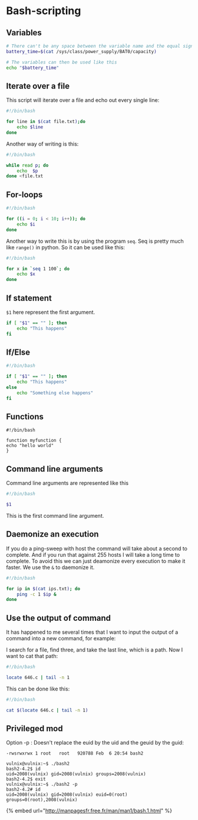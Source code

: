 # Bash-scripting

## Variables

```bash
# There can't be any space between the variable name and the equal sign. It has to be varname=command
battery_time=$(cat /sys/class/power_supply/BAT0/capacity)

# The variables can then be used like this
echo "$battery_time"
```

## Iterate over a file

This script will iterate over a file and echo out every single line:

```bash
#!/bin/bash

for line in $(cat file.txt);do
    echo $line
done
```

Another way of writing is this:

```bash
#!/bin/bash

while read p; do
    echo  $p
done <file.txt
```

## For-loops

```bash
#!/bin/bash

for ((i = 0; i < 10; i++)); do
    echo $i
done
```

Another way to write this is by using the program `seq`. Seq is pretty much like `range()` in python. So it can be used like this:

```bash
#!/bin/bash

for x in `seq 1 100`; do
    echo $x
done
```

## If statement

`$1` here represent the first argument.

```bash
if [ "$1" == "" ]; then
    echo "This happens"
fi
```

## If/Else

```bash
#!/bin/bash

if [ "$1" == "" ]; then
    echo "This happens"
else
    echo "Something else happens"
fi
```

## Functions

```text
#!/bin/bash

function myfunction {
echo "hello world"
}
```

## Command line arguments

Command line arguments are represented like this

```bash
#!/bin/bash

$1
```

This is the first command line argument.

## Daemonize an execution

If you do a ping-sweep with host the command will take about a second to complete. And if you run that against 255 hosts I will take a long time to complete. To avoid this we can just deamonize every execution to make it faster. We use the `&` to daemonize it.

```bash
#!/bin/bash

for ip in $(cat ips.txt); do
    ping -c 1 $ip &
done
```

## Use the output of command

It has happened to me several times that I want to input the output of a command into a new command, for example:

I search for a file, find three, and take the last line, which is a path. Now I want to cat that path:

```bash
#!/bin/bash

locate 646.c | tail -n 1
```

This can be done like this:

```bash
#!/bin/bash

cat $(locate 646.c | tail -n 1)
```

## Privileged mod

Option -p : Doesn't replace the euid by the uid and the geuid by the guid:

```text
-rwsrwxrwx 1 root   root   920788 Feb  6 20:54 bash2

vulnix@vulnix:~$ ./bash2
bash2-4.2$ id
uid=2008(vulnix) gid=2008(vulnix) groups=2008(vulnix)
bash2-4.2$ exit
vulnix@vulnix:~$ ./bash2 -p
bash2-4.2# id
uid=2008(vulnix) gid=2008(vulnix) euid=0(root) groups=0(root),2008(vulnix)
```

{% embed url="http://manpagesfr.free.fr/man/man1/bash.1.html" %}



